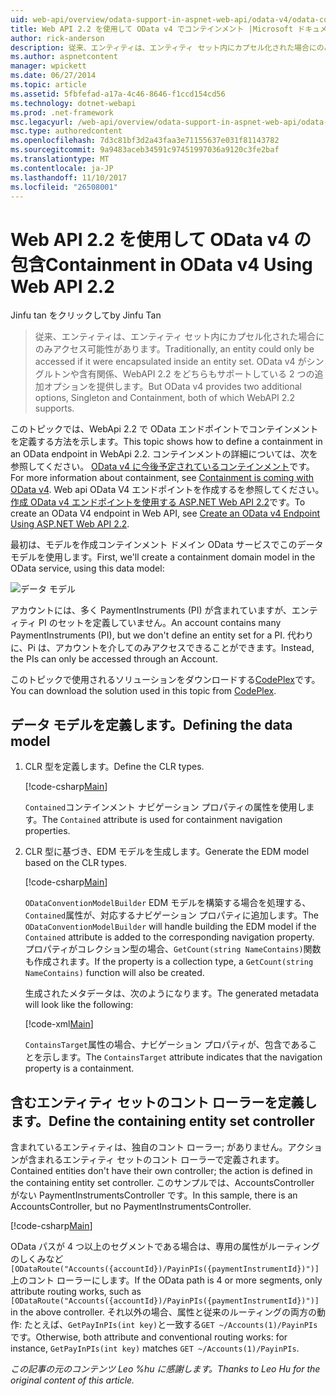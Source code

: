 ```yaml
---
uid: web-api/overview/odata-support-in-aspnet-web-api/odata-v4/odata-containment-in-web-api-22
title: Web API 2.2 を使用して OData v4 でコンテインメント |Microsoft ドキュメント
author: rick-anderson
description: 従来、エンティティは、エンティティ セット内にカプセル化された場合にのみアクセス可能性があります。 OData v4 には、単一予測クエリおよび Con 2 つの追加オプションを提供しています.
ms.author: aspnetcontent
manager: wpickett
ms.date: 06/27/2014
ms.topic: article
ms.assetid: 5fbfefad-a17a-4c46-8646-f1ccd154cd56
ms.technology: dotnet-webapi
ms.prod: .net-framework
msc.legacyurl: /web-api/overview/odata-support-in-aspnet-web-api/odata-v4/odata-containment-in-web-api-22
msc.type: authoredcontent
ms.openlocfilehash: 7d3c81bf3d2a43faa3e71155637e031f81143782
ms.sourcegitcommit: 9a9483aceb34591c97451997036a9120c3fe2baf
ms.translationtype: MT
ms.contentlocale: ja-JP
ms.lasthandoff: 11/10/2017
ms.locfileid: "26508001"
---
```

<a name="containment-in-odata-v4-using-web-api-22"></a><span data-ttu-id="be52c-104">Web API 2.2 を使用して OData v4 の包含</span><span class="sxs-lookup"><span data-stu-id="be52c-104">Containment in OData v4 Using Web API 2.2</span></span>
====================
<span data-ttu-id="be52c-105">Jinfu tan をクリックして</span><span class="sxs-lookup"><span data-stu-id="be52c-105">by Jinfu Tan</span></span>

> <span data-ttu-id="be52c-106">従来、エンティティは、エンティティ セット内にカプセル化された場合にのみアクセス可能性があります。</span><span class="sxs-lookup"><span data-stu-id="be52c-106">Traditionally, an entity could only be accessed if it were encapsulated inside an entity set.</span></span> <span data-ttu-id="be52c-107">OData v4 がシングルトンや含有関係、WebAPI 2.2 をどちらもサポートしている 2 つの追加オプションを提供します。</span><span class="sxs-lookup"><span data-stu-id="be52c-107">But OData v4 provides two additional options, Singleton and Containment, both of which WebAPI 2.2 supports.</span></span>


<span data-ttu-id="be52c-108">このトピックでは、WebApi 2.2 で OData エンドポイントでコンテインメントを定義する方法を示します。</span><span class="sxs-lookup"><span data-stu-id="be52c-108">This topic shows how to define a containment in an OData endpoint in WebApi 2.2.</span></span> <span data-ttu-id="be52c-109">コンテインメントの詳細については、次を参照してください。 [OData v4 に今後予定されているコンテインメント](https://blogs.msdn.com/b/odatateam/archive/2014/03/13/containment-is-coming-with-odata-v4.aspx)です。</span><span class="sxs-lookup"><span data-stu-id="be52c-109">For more information about containment, see [Containment is coming with OData v4](https://blogs.msdn.com/b/odatateam/archive/2014/03/13/containment-is-coming-with-odata-v4.aspx).</span></span> <span data-ttu-id="be52c-110">Web api OData V4 エンドポイントを作成するを参照してください。[作成 OData v4 エンドポイントを使用する ASP.NET Web API 2.2](create-an-odata-v4-endpoint.md)です。</span><span class="sxs-lookup"><span data-stu-id="be52c-110">To create an OData V4 endpoint in Web API, see [Create an OData v4 Endpoint Using ASP.NET Web API 2.2](create-an-odata-v4-endpoint.md).</span></span>

<span data-ttu-id="be52c-111">最初は、モデルを作成コンテインメント ドメイン OData サービスでこのデータ モデルを使用します。</span><span class="sxs-lookup"><span data-stu-id="be52c-111">First, we'll create a containment domain model in the OData service, using this data model:</span></span>

![データ モデル](odata-containment-in-web-api-22/_static/image1.png)

<span data-ttu-id="be52c-113">アカウントには、多く PaymentInstruments (PI) が含まれていますが、エンティティ PI のセットを定義していません。</span><span class="sxs-lookup"><span data-stu-id="be52c-113">An account contains many PaymentInstruments (PI), but we don't define an entity set for a PI.</span></span> <span data-ttu-id="be52c-114">代わりに、Pi は、アカウントを介してのみアクセスできることができます。</span><span class="sxs-lookup"><span data-stu-id="be52c-114">Instead, the PIs can only be accessed through an Account.</span></span>

<span data-ttu-id="be52c-115">このトピックで使用されるソリューションをダウンロードする[CodePlex](https://aspnet.codeplex.com/SourceControl/latest#Samples/WebApi/OData/v4/ODataContainmentSample/)です。</span><span class="sxs-lookup"><span data-stu-id="be52c-115">You can download the solution used in this topic from [CodePlex](https://aspnet.codeplex.com/SourceControl/latest#Samples/WebApi/OData/v4/ODataContainmentSample/).</span></span>

## <a name="defining-the-data-model"></a><span data-ttu-id="be52c-116">データ モデルを定義します。</span><span class="sxs-lookup"><span data-stu-id="be52c-116">Defining the data model</span></span>

1. <span data-ttu-id="be52c-117">CLR 型を定義します。</span><span class="sxs-lookup"><span data-stu-id="be52c-117">Define the CLR types.</span></span>

    [!code-csharp[Main](odata-containment-in-web-api-22/samples/sample1.cs)]

    <span data-ttu-id="be52c-118">`Contained`コンテインメント ナビゲーション プロパティの属性を使用します。</span><span class="sxs-lookup"><span data-stu-id="be52c-118">The `Contained` attribute is used for containment navigation properties.</span></span>
2. <span data-ttu-id="be52c-119">CLR 型に基づき、EDM モデルを生成します。</span><span class="sxs-lookup"><span data-stu-id="be52c-119">Generate the EDM model based on the CLR types.</span></span>

    [!code-csharp[Main](odata-containment-in-web-api-22/samples/sample2.cs)]

    <span data-ttu-id="be52c-120">`ODataConventionModelBuilder` EDM モデルを構築する場合を処理する、`Contained`属性が、対応するナビゲーション プロパティに追加します。</span><span class="sxs-lookup"><span data-stu-id="be52c-120">The `ODataConventionModelBuilder` will handle building the EDM model if the `Contained` attribute is added to the corresponding navigation property.</span></span> <span data-ttu-id="be52c-121">プロパティがコレクション型の場合、`GetCount(string NameContains)`関数も作成されます。</span><span class="sxs-lookup"><span data-stu-id="be52c-121">If the property is a collection type, a `GetCount(string NameContains)` function will also be created.</span></span>

    <span data-ttu-id="be52c-122">生成されたメタデータは、次のようになります。</span><span class="sxs-lookup"><span data-stu-id="be52c-122">The generated metadata will look like the following:</span></span>

    [!code-xml[Main](odata-containment-in-web-api-22/samples/sample3.xml?highlight=10)]

    <span data-ttu-id="be52c-123">`ContainsTarget`属性の場合、ナビゲーション プロパティが、包含であることを示します。</span><span class="sxs-lookup"><span data-stu-id="be52c-123">The `ContainsTarget` attribute indicates that the navigation property is a containment.</span></span>

## <a name="define-the-containing-entity-set-controller"></a><span data-ttu-id="be52c-124">含むエンティティ セットのコント ローラーを定義します。</span><span class="sxs-lookup"><span data-stu-id="be52c-124">Define the containing entity set controller</span></span>

<span data-ttu-id="be52c-125">含まれているエンティティは、独自のコント ローラー; がありません。アクションが含まれるエンティティ セットのコント ローラーで定義されます。</span><span class="sxs-lookup"><span data-stu-id="be52c-125">Contained entities don't have their own controller; the action is defined in the containing entity set controller.</span></span> <span data-ttu-id="be52c-126">このサンプルでは、AccountsController がない PaymentInstrumentsController です。</span><span class="sxs-lookup"><span data-stu-id="be52c-126">In this sample, there is an AccountsController, but no PaymentInstrumentsController.</span></span>

[!code-csharp[Main](odata-containment-in-web-api-22/samples/sample4.cs)]

<span data-ttu-id="be52c-127">OData パスが 4 つ以上のセグメントである場合は、専用の属性がルーティングのしくみなど`[ODataRoute("Accounts({accountId})/PayinPIs({paymentInstrumentId})")]`上のコント ローラーにします。</span><span class="sxs-lookup"><span data-stu-id="be52c-127">If the OData path is 4 or more segments, only attribute routing works, such as `[ODataRoute("Accounts({accountId})/PayinPIs({paymentInstrumentId})")]` in the above controller.</span></span> <span data-ttu-id="be52c-128">それ以外の場合、属性と従来のルーティングの両方の動作: たとえば、`GetPayInPIs(int key)`と一致する`GET ~/Accounts(1)/PayinPIs`です。</span><span class="sxs-lookup"><span data-stu-id="be52c-128">Otherwise, both attribute and conventional routing works: for instance, `GetPayInPIs(int key)` matches `GET ~/Accounts(1)/PayinPIs`.</span></span>

<span data-ttu-id="be52c-129">*この記事の元のコンテンツ Leo %hu に感謝します。*</span><span class="sxs-lookup"><span data-stu-id="be52c-129">*Thanks to Leo Hu for the original content of this article.*</span></span>
